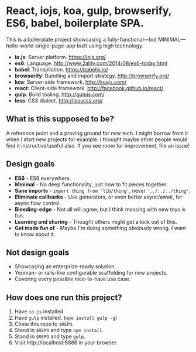 # React, iojs, koa, gulp, browserify, ES6, babel, boilerplate SPA.

This is a boilerplate project showcasing a fully-functional—but MINIMAL—hello-world single-page-app built using high technology.

 * **io.js**: Server platform. https://iojs.org/
 * **es6**: Language. http://www.2ality.com/2014/08/es6-today.html
 * **babel**: Transpilation. https://babeljs.io/
 * **browserify**: Bundling and import strategy. http://browserify.org/
 * **koa**: Server-side framework. http://koajs.com/
 * **react**: Client-side framework. http://facebook.github.io/react/
 * **gulp**: Build tooling. http://gulpjs.com/
 * **less**: CSS dialect. http://lesscss.org/

## What is this supposed to be?

A reference point and a proving ground for new tech. I might borrow from it when I start new projects for example. I thought maybe other people would find it instructive/useful also. If you see room for improvement, file an issue!

## Design goals

 * **ES6** - ES6 everywhere.
 * **Minimal** - No deep functionality, just how to fit pieces together.
 * **Sane imports** - `import thing from 'lib/thing'`, never `'../../../thing'`.
 * **Eliminate callbacks** - Use generators, or even better async/await, for async flow control.
 * **Bleeding-edge** - Not all will agree, but I think messing with new toys is fun.
 * **Learning and sharing** - Thought others might get a kick out of this.
 * **Get made fun of** - Maybe I'm doing something obviously wrong. I want to know about it.

## Not design goals

 * Showcasing an enterprize-ready solution.
 * Yeoman- or rails-like configurable scaffolding for new projects.
 * Covering every possible nice-to-have use case.

## How does one run this project?

 1. Have `io.js` installed.
 1. Have `gulp` installed. (`npm install gulp -g`)
 1. Clone this repo to `$REPO`.
 1. Stand in `$REPO` and type `npm install`.
 1. Stand in `$REPO` and type `gulp`.
 1. Visit http://localhost:8888 in your browser.




